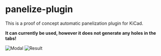 # panelize-plugin
This is a proof of concept automatic panelization plugin for KiCad.

__It can currently be used, however it does not generate any holes in the tabs!__

![Modal](https://imgur.com/ppoukqk.jpg)
![Result](https://imgur.com/JzFrZMd.jpg)
